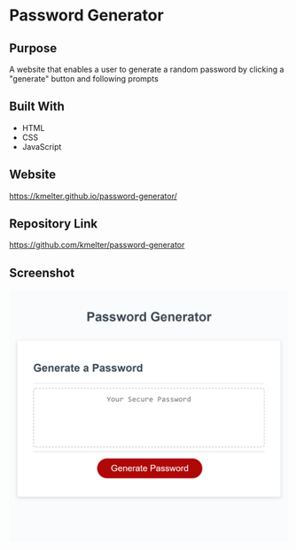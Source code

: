 # Password Generator

## Purpose
A website that enables a user to generate a random password by clicking a "generate" button and following prompts

## Built With
* HTML
* CSS
* JavaScript

## Website
https://kmelter.github.io/password-generator/

## Repository Link
https://github.com/kmelter/password-generator

## Screenshot
![Alt text](./password-generator-screenshot.png)
